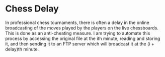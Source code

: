 # Chess Delay
In professional chess tournaments, there is often a delay in the online broadcasting of the moves played by the players on the live chessboards. This is done as an anti-cheating measure. I am trying to automate this process by accessing the original file at the ith minute, reading and storing it, and then sending it to an FTP server which will broadcast it at the (i + delay)th minute.

